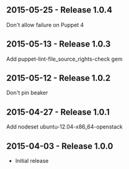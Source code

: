 ## 2015-05-25 - Release 1.0.4

Don't allow failure on Puppet 4

## 2015-05-13 - Release 1.0.3

Add puppet-lint-file_source_rights-check gem

## 2015-05-12 - Release 1.0.2

Don't pin beaker

## 2015-04-27 - Release 1.0.1

Add nodeset ubuntu-12.04-x86_64-openstack

## 2015-04-03 - Release 1.0.0

- Initial release
